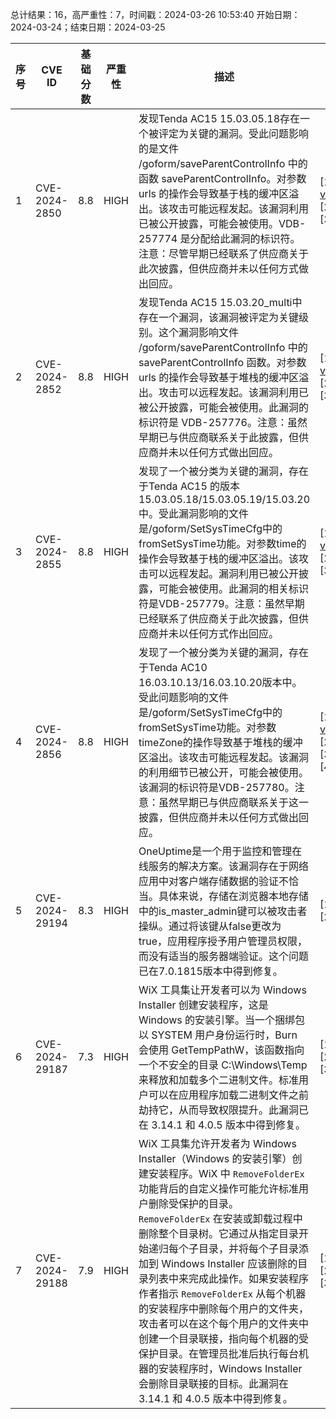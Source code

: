总计结果：16，高严重性：7，时间戳：2024-03-26 10:53:40
开始日期：2024-03-24；结束日期：2024-03-25

| 序号 | CVE ID | 基础分数 | 严重性 | 描述 | 参考链接 |
|-----|--------|------------|----------|-------------|------------|
| 1 | CVE-2024-2850 | 8.8  | HIGH | 发现Tenda AC15 15.03.05.18存在一个被评定为关键的漏洞。受此问题影响的是文件 /goform/saveParentControlInfo 中的函数 saveParentControlInfo。对参数 urls 的操作会导致基于栈的缓冲区溢出。该攻击可能远程发起。该漏洞利用已被公开披露，可能会被使用。VDB-257774 是分配给此漏洞的标识符。注意：尽管早期已经联系了供应商关于此次披露，但供应商并未以任何方式做出回应。 | [1]https://github.com/abcdefg-png/IoT-vulnerable/blob/main/Tenda/AC15/V15.03.05.18/saveParentControlInfo_urls.md<br>[2]https://vuldb.com/?ctiid.257774<br>[3]https://vuldb.com/?id.257774 |
| 2 | CVE-2024-2852 | 8.8  | HIGH | 发现Tenda AC15 15.03.20_multi中存在一个漏洞，该漏洞被评定为关键级别。这个漏洞影响文件 /goform/saveParentControlInfo 中的 saveParentControlInfo 函数。对参数 urls 的操作会导致基于堆栈的缓冲区溢出。攻击可以远程发起。该漏洞利用已被公开披露，可能会被使用。此漏洞的标识符是 VDB-257776。注意：虽然早期已与供应商联系关于此披露，但供应商并未以任何方式做出回应。 | [1]https://github.com/abcdefg-png/IoT-vulnerable/blob/main/Tenda/AC15/V1.0%20V15.03.20_multi/saveParentControlInfo_urls.md<br>[2]https://vuldb.com/?ctiid.257776<br>[3]https://vuldb.com/?id.257776 |
| 3 | CVE-2024-2855 | 8.8  | HIGH | 发现了一个被分类为关键的漏洞，存在于Tenda AC15 的版本15.03.05.18/15.03.05.19/15.03.20中。受此漏洞影响的文件是/goform/SetSysTimeCfg中的fromSetSysTime功能。对参数time的操作会导致基于栈的缓冲区溢出。该攻击可以远程发起。漏洞利用已被公开披露，可能会被使用。此漏洞的相关标识符是VDB-257779。注意：虽然早期已经联系了供应商关于此次披露，但供应商并未以任何方式作出回应。 | [1]https://github.com/abcdefg-png/IoT-vulnerable/blob/main/Tenda/AC15/V1.0%20V15.03.20_multi/fromSetSysTime.md<br>[2]https://vuldb.com/?ctiid.257779<br>[3]https://vuldb.com/?id.257779 |
| 4 | CVE-2024-2856 | 8.8  | HIGH | 发现了一个被分类为关键的漏洞，存在于Tenda AC10 16.03.10.13/16.03.10.20版本中。受此问题影响的文件是/goform/SetSysTimeCfg中的fromSetSysTime功能。对参数timeZone的操作导致基于堆栈的缓冲区溢出。该攻击可能远程发起。该漏洞的利用细节已被公开，可能会被使用。该漏洞的标识符是VDB-257780。注意：虽然早期已与供应商联系关于这一披露，但供应商并未以任何方式做出回应。 | [1]https://github.com/abcdefg-png/IoT-vulnerable/blob/main/Tenda/AC10/V16.03.10.13/fromSetSysTime.md<br>[2]https://vuldb.com/?ctiid.257780<br>[3]https://vuldb.com/?id.257780<br>[4]https://vuldb.com/?submit.299741 |
| 5 | CVE-2024-29194 | 8.3  | HIGH | OneUptime是一个用于监控和管理在线服务的解决方案。该漏洞存在于网络应用中对客户端存储数据的验证不恰当。具体来说，存储在浏览器本地存储中的is_master_admin键可以被攻击者操纵。通过将该键从false更改为true，应用程序授予用户管理员权限，而没有适当的服务器端验证。这个问题已在7.0.1815版本中得到修复。 | [1]https://github.com/OneUptime/oneuptime/commit/14016d23d834038dd65d3a96cf71af04b556a32c<br>[2]https://github.com/OneUptime/oneuptime/security/advisories/GHSA-246p-xmg8-wmcq |
| 6 | CVE-2024-29187 | 7.3  | HIGH | WiX 工具集让开发者可以为 Windows Installer 创建安装程序，这是 Windows 的安装引擎。当一个捆绑包以 SYSTEM 用户身份运行时，Burn 会使用 GetTempPathW，该函数指向一个不安全的目录 C:\Windows\Temp 来释放和加载多个二进制文件。标准用户可以在应用程序加载二进制文件之前劫持它，从而导致权限提升。此漏洞已在 3.14.1 和 4.0.5 版本中得到修复。 | [1]https://github.com/wixtoolset/issues/security/advisories/GHSA-rf39-3f98-xr7r<br>[2]https://github.com/wixtoolset/wix/commit/75a8c75d4e02ea219008dc5af7d03869291d61f7<br>[3]https://github.com/wixtoolset/wix3/commit/6d372e5169f1a334a395cdf496443bc0732098e9 |
| 7 | CVE-2024-29188 | 7.9  | HIGH | WiX 工具集允许开发者为 Windows Installer（Windows 的安装引擎）创建安装程序。WiX 中 `RemoveFolderEx` 功能背后的自定义操作可能允许标准用户删除受保护的目录。`RemoveFolderEx` 在安装或卸载过程中删除整个目录树。它通过从指定目录开始递归每个子目录，并将每个子目录添加到 Windows Installer 应该删除的目录列表中来完成此操作。如果安装程序作者指示 `RemoveFolderEx` 从每个机器的安装程序中删除每个用户的文件夹，攻击者可以在这个每个用户的文件夹中创建一个目录联接，指向每个机器的受保护目录。在管理员批准后执行每台机器的安装程序时，Windows Installer 会删除目录联接的目标。此漏洞在 3.14.1 和 4.0.5 版本中得到修复。 | [1]https://github.com/wixtoolset/issues/security/advisories/GHSA-jx4p-m4wm-vvjg<br>[2]https://github.com/wixtoolset/wix/commit/2e5960b575881567a8807e6b8b9c513138b19742<br>[3]https://github.com/wixtoolset/wix3/commit/93eeb5f6835776694021f66d4226c262c67d487a |